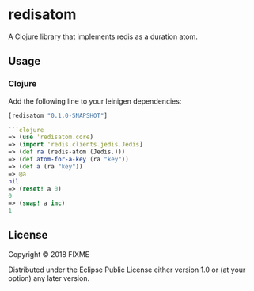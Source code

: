 # redisatom

A Clojure library that implements redis as a duration atom.

## Usage

### Clojure
Add the following line to your leinigen dependencies:
```clojure
[redisatom "0.1.0-SNAPSHOT"]

```clojure 
=> (use 'redisatom.core)
=> (import 'redis.clients.jedis.Jedis]
=> (def ra (redis-atom (Jedis.)))
=> (def atom-for-a-key (ra "key"))
=> (def a (ra "key"))
=> @a
nil
=> (reset! a 0)
0
=> (swap! a inc)
1


```

## License

Copyright © 2018 FIXME

Distributed under the Eclipse Public License either version 1.0 or (at
your option) any later version.

